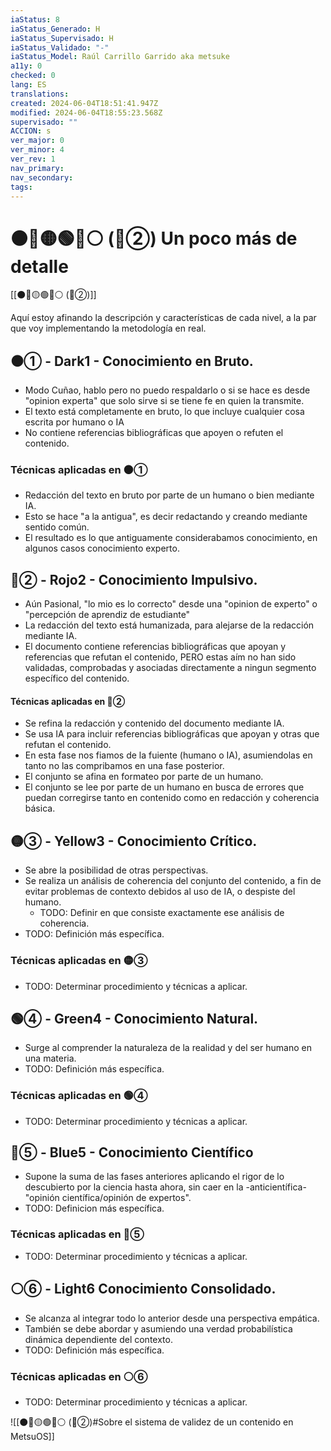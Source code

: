 ```yaml
---
iaStatus: 8
iaStatus_Generado: H
iaStatus_Supervisado: H
iaStatus_Validado: "-"
iaStatus_Model: Raúl Carrillo Garrido aka metsuke
a11y: 0
checked: 0
lang: ES
translations: 
created: 2024-06-04T18:51:41.947Z
modified: 2024-06-04T18:55:23.568Z
supervisado: ""
ACCION: s
ver_major: 0
ver_minor: 4
ver_rev: 1
nav_primary: 
nav_secondary: 
tags:
---
```

# ⚫🔴🟡🟢🔵⚪ (🔴②) Un poco más de detalle

[[⚫🔴🟡🟢🔵⚪ (🔴②)]]

Aquí estoy afinando la descripción y características de cada nivel, a la par que voy implementando la metodología en real.

## ⚫① - Dark1 - Conocimiento en Bruto. 

* Modo Cuñao, hablo pero no puedo respaldarlo o si se hace es desde "opinion experta" que solo sirve si se tiene fe en quien la transmite.
* El texto está completamente en bruto, lo que incluye cualquier cosa escrita por humano o IA
* No contiene referencias bibliográficas que apoyen o refuten el contenido.

### Técnicas aplicadas en  ⚫①

* Redacción del texto en bruto por parte de un humano o bien mediante IA.
* Esto se hace "a la antigua", es decir redactando y creando mediante sentido común.
* El resultado es lo que antiguamente considerabamos conocimiento, en algunos casos conocimiento experto.

## 🔴② - Rojo2 - Conocimiento Impulsivo.

* Aún Pasional, "lo mio es lo correcto" desde una "opinion de experto" o "percepción de aprendiz de estudiante"
* La redacción del texto está humanizada, para alejarse de la redacción mediante IA.
* El documento contiene referencias bibliográficas que apoyan y referencias que refutan el contenido, PERO estas aím no han sido validadas, comprobadas y asociadas directamente a ningun segmento específico del contenido.
#### Técnicas aplicadas en  🔴②

* Se refina la redacción y contenido del documento mediante IA.
* Se usa IA para incluir referencias bibliográficas que apoyan y otras que refutan el contenido.
* En esta fase nos fiamos de la fuiente (humano o IA),  asumiendolas en tanto no las compribamos en una fase posterior.
* El conjunto se afina en formateo por parte de un humano.
* El conjunto se lee por parte de un humano en busca de errores que puedan corregirse tanto en contenido como en redacción y coherencia básica.

## 🟡③ - Yellow3 - Conocimiento Crítico.

* Se abre la posibilidad de otras perspectivas.
* Se realiza un análisis de coherencia del conjunto del contenido, a fin de evitar problemas de contexto debidos al uso de IA, o despiste del humano. 
	* TODO: Definir en que consiste exactamente ese análisis de coherencia.
* TODO: Definición más específica.
### Técnicas aplicadas en 🟡③

* TODO: Determinar procedimiento y técnicas a aplicar.
## 🟢④ - Green4 - Conocimiento Natural.

* Surge al comprender la naturaleza de la realidad y del ser humano en una materia.
* TODO: Definición más específica.
### Técnicas aplicadas en 🟢④

* TODO: Determinar procedimiento y técnicas a aplicar.
## 🔵⑤ - Blue5 - Conocimiento Científico

* Supone la suma de las fases anteriores aplicando el rigor de lo descubierto por la ciencia hasta ahora, sin caer en la -anticientífica- "opinión científica/opinión de expertos".
* TODO: Definicion más específica.
### Técnicas aplicadas en 🔵⑤

* TODO: Determinar procedimiento y técnicas a aplicar.
## ⚪⑥ - Light6 Conocimiento Consolidado.

* Se alcanza al integrar todo lo anterior desde una perspectiva empática.
* También se debe abordar y asumiendo una verdad probabilística dinámica dependiente del contexto.
* TODO: Definición más específica.
### Técnicas aplicadas en  ⚪⑥

* TODO: Determinar procedimiento y técnicas a aplicar.

![[⚫🔴🟡🟢🔵⚪ (🔴②)#Sobre el sistema de validez de un contenido en MetsuOS]]